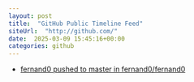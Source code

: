 ```yaml
---
layout: post
title:  "GitHub Public Timeline Feed"
siteUrl:  "http://github.com/"
date:  2025-03-09 15:45:16+00:00
categories: github
---
```

*  [fernand0 pushed to master in fernand0/fernand0](https://github.com/fernand0/fernand0/compare/fb8041df2d...29acd7e02a)
